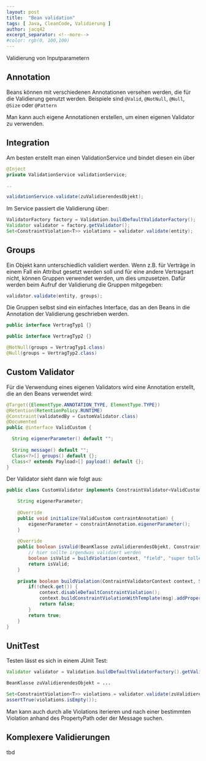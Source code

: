 ```yaml
---
layout: post
title:  "Bean validation"
tags: [ Java, CleanCode, Validierung ]
author: jacq42
excerpt_separator: <!--more-->
#color: rgb(0, 100,100)
---
```


Validierung von Inputparametern

<!--more-->

## Annotation

Beans können mit verschiedenen Annotationen versehen werden, die für die Validierung genutzt werden. Beispiele sind `@Valid`, `@NotNull`, `@Null`, `@Size` oder `@Pattern`

Man kann auch eigene Annotationen erstellen, um einen eigenen Validator zu verwenden.

## Integration

Am besten erstellt man einen ValidationService und bindet diesen ein über 
```java
@Inject
private ValidationService validationService;

..

validationService.validate(zuValidierendesObjekt);
```
Im Service passiert die Validierung über:
```java
ValidatorFactory factory = Validation.buildDefaultValidatorFactory();
Validator validator = factory.getValidator();
Set<ConstraintViolation<T>> violations = validator.validate(entity);
```

## Groups

Ein Objekt kann unterschiedlich validiert werden. Wenn z.B. für Verträge in einem Fall ein Attribut gesetzt werden soll und für eine andere Vertragsart nicht, können Gruppen verwendet werden, um dies umzusetzen.
Dafür werden beim Aufruf der Validierung die Gruppen mitgegeben:
```java
validator.validate(entity, groups);
```
Die Gruppen selbst sind ein einfaches Interface, das an den Beans in die Annotation der Validierung geschrieben werden.
```java
public interface VertragTyp1 {}

public interface VertragTyp2 {}

@NotNull(groups = VertragTyp1.class)
@Null(groups = VertragTyp2.class)
```

## Custom Validator

Für die Verwendung eines eigenen Validators wird eine Annotation erstellt, die an den Beans verwendet wird:
```java
@Target({ElementType.ANNOTATION_TYPE, ElementType.TYPE})
@Retention(RetentionPolicy.RUNTIME)
@Constraint(validatedBy = CustomValidator.class)
@Documented
public @interface ValidCustom {

  String eigenerParameter() default "";
  
  String message() default "";
  Class<?>[] groups() default {};
  Class<? extends Payload>[] payload() default {};
}
```
Der Validator sieht dann wie folgt aus:
```java
public class CustomValidator implements ConstraintValidator<ValidCustom, BeanKlasse> {

	String eigenerParameter;
	
	@Override
	public void initialize(ValidCustom contraintAnnotation) {
		eigenerParameter = constraintAnnotation.eigenerParameter();
	}
	
	@Override
	public boolean isValid(BeanKlasse zuValidierendesObjekt, ConstraintValidatorContext context) {
		// hier sollte irgendwas validiert werden
		boolean isValid = buildViolation(context, "field", "super tolle Fehlermeldung", () -> true); 
		return isValid;
	}
	
	private boolean buildViolation(ContraintValidatorContext context, String propertyNode, String msg, Supplier<Boolean> check) {
		if(!check.get()) {
			context.disableDefaultConstraintViolation();
			context.buildConstraintViolationWithTemplate(msg).addPropertyNode(propertyNode).addConstraintViolation();
			return false;
		}
		return true;
	}	
}
```

## UnitTest

Testen lässt es sich in einem JUnit Test:
```java
Validator validator = Validation.buildDefaultValidatorFactory().getValidator();

BeanKlasse zuValidierendesObjekt = ...

Set<ConstraintViolation<T>> violations = validator.validate(zuValidierendesObjekt);
assertTrue(violations.isEmpty());
```

Man kann auch durch alle Violations iterieren und nach einer bestimmten Violation anhand des PropertyPath oder der Message suchen.

## Komplexere Validierungen

tbd
